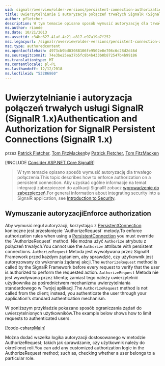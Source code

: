 ```yaml
---
uid: signalr/overview/older-versions/persistent-connection-authorization
title: Uwierzytelnianie i autoryzacja połączeń trwałych SignalR (SignalR 1.x) | Dokumentacja firmy Microsoft
author: pfletcher
description: W tym temacie opisano sposób wymusić autoryzację dla trwałego połączenia. Aby uzyskać ogólne informacje na temat integracji zabezpieczeń do aplikacji SignalR...
ms.author: riande
ms.date: 10/21/2013
ms.assetid: c34bc627-41af-4c21-a817-e97a19a7f252
msc.legacyurl: /signalr/overview/older-versions/persistent-connection-authorization
msc.type: authoredcontent
ms.openlocfilehash: 4973cb9bd03088106fe9502e0e706c6c28d2d46d
ms.sourcegitcommit: 74e3be25ea37b5fc8b4b433b0b872547b4b99186
ms.translationtype: MT
ms.contentlocale: pl-PL
ms.lasthandoff: 12/12/2018
ms.locfileid: "53286860"
---
```

<a name="authentication-and-authorization-for-signalr-persistent-connections-signalr-1x"></a><span data-ttu-id="c80ec-104">Uwierzytelnianie i autoryzacja połączeń trwałych usługi SignalR (SignalR 1.x)</span><span class="sxs-lookup"><span data-stu-id="c80ec-104">Authentication and Authorization for SignalR Persistent Connections (SignalR 1.x)</span></span>
====================
<span data-ttu-id="c80ec-105">przez [Patrick Fletcher](https://github.com/pfletcher), [Tom FitzMacken](https://github.com/tfitzmac)</span><span class="sxs-lookup"><span data-stu-id="c80ec-105">by [Patrick Fletcher](https://github.com/pfletcher), [Tom FitzMacken](https://github.com/tfitzmac)</span></span>

[!INCLUDE [Consider ASP.NET Core SignalR](~/includes/signalr/signalr-version-disambiguation.md)]

> <span data-ttu-id="c80ec-106">W tym temacie opisano sposób wymusić autoryzację dla trwałego połączenia.</span><span class="sxs-lookup"><span data-stu-id="c80ec-106">This topic describes how to enforce authorization on a persistent connection.</span></span> <span data-ttu-id="c80ec-107">Aby uzyskać ogólne informacje na temat integracji zabezpieczeń do aplikacji SignalR zobacz [wprowadzenie do zabezpieczeń](index.md).</span><span class="sxs-lookup"><span data-stu-id="c80ec-107">For general information about integrating security into a SignalR application, see [Introduction to Security](index.md).</span></span>


## <a name="enforce-authorization"></a><span data-ttu-id="c80ec-108">Wymuszanie autoryzacji</span><span class="sxs-lookup"><span data-stu-id="c80ec-108">Enforce authorization</span></span>

<span data-ttu-id="c80ec-109">Aby wymusić reguł autoryzacji, korzystając z [PersistentConnection](https://msdn.microsoft.com/library/microsoft.aspnet.signalr.persistentconnection(v=vs.111).aspx) konieczne jest przesłonięcie `AuthorizeRequest` metody.</span><span class="sxs-lookup"><span data-stu-id="c80ec-109">To enforce authorization rules when using a [PersistentConnection](https://msdn.microsoft.com/library/microsoft.aspnet.signalr.persistentconnection(v=vs.111).aspx) you must override the `AuthorizeRequest` method.</span></span> <span data-ttu-id="c80ec-110">Nie można użyć `Authorize` atrybutu z połączeń trwałych.</span><span class="sxs-lookup"><span data-stu-id="c80ec-110">You cannot use the `Authorize` attribute with persistent connections.</span></span> <span data-ttu-id="c80ec-111">`AuthorizeRequest` Metoda jest wywoływana przez SignalR Framework przed każdym żądaniem, aby sprawdzić, czy użytkownik jest autoryzowany do wykonania żądanej akcji.</span><span class="sxs-lookup"><span data-stu-id="c80ec-111">The `AuthorizeRequest` method is called by the SignalR Framework before every request to verify that the user is authorized to perform the requested action.</span></span> <span data-ttu-id="c80ec-112">`AuthorizeRequest` Metoda nie jest wywoływana przez klienta; zamiast tego należy uwierzytelnić użytkownika za pośrednictwem mechanizmu uwierzytelniania standardowego w Twojej aplikacji.</span><span class="sxs-lookup"><span data-stu-id="c80ec-112">The `AuthorizeRequest` method is not called from the client; instead, you authenticate the user through your application's standard authentication mechanism.</span></span>

<span data-ttu-id="c80ec-113">W poniższym przykładzie pokazano sposób ograniczania żądań do uwierzytelnionych użytkowników.</span><span class="sxs-lookup"><span data-stu-id="c80ec-113">The example below shows how to limit requests to authenticated users.</span></span>

[!code-csharp[Main](persistent-connection-authorization/samples/sample1.cs)]

<span data-ttu-id="c80ec-114">Można dodać wszelka logika autoryzacji dostosowanego w metodzie AuthorizeRequest; takich jak sprawdzanie, czy użytkownik należy do określonej roli.</span><span class="sxs-lookup"><span data-stu-id="c80ec-114">You can add any customized authorization logic in the AuthorizeRequest method; such as, checking whether a user belongs to a particular role.</span></span>
